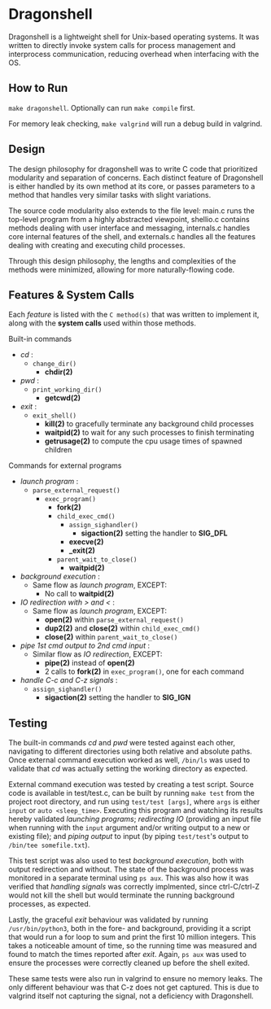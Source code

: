 # Dragonshell

Dragonshell is a lightweight shell for Unix-based operating systems.
It was written to directly invoke system calls for process management and
interprocess communication, reducing overhead when interfacing with the OS.


## How to Run

`make dragonshell`. Optionally can run `make compile` first.

For memory leak checking, `make valgrind` will run a debug build in valgrind.


## Design

The design philosophy for dragonshell was to write C code that prioritized
modularity and separation of concerns. Each distinct feature of Dragonshell
is either handled by its own method at its core, or passes parameters to a
method that handles very similar tasks with slight variations.

The source code modularity also extends to the file level: main.c runs the
top-level program from a highly abstracted viewpoint, shellio.c contains
methods dealing with user interface and messaging, internals.c handles core
internal features of the shell, and externals.c handles all the features
dealing with creating and executing child processes.

Through this design philosophy, the lengths and complexities of the methods
were minimized, allowing for more naturally-flowing code.


## Features & System Calls

Each *feature* is listed with the `C method(s)` that was written to
implement it, along with the **system calls** used within those methods.

Built-in commands
* *cd* :
    * `change_dir()`
        * **chdir(2)**
* *pwd* :
    * `print_working_dir()`
        * **getcwd(2)**
* *exit* :
    * `exit_shell()`
        * **kill(2)** to gracefully terminate any background child processes
        * **waitpid(2)** to wait for any such processes to finish terminating
        * **getrusage(2)** to compute the cpu usage times of spawned children

Commands for external programs
* *launch program* :
    * `parse_external_request()`
        * `exec_program()`
            * **fork(2)**
            * `child_exec_cmd()`
                * `assign_sighandler()`
                    * **sigaction(2)** setting the handler to **SIG_DFL**
                * **execve(2)**
                * **_exit(2)**
            * `parent_wait_to_close()`
                * **waitpid(2)**
* *background execution* :
    * Same flow as *launch program*, EXCEPT:
        * No call to **waitpid(2)**
* *IO redirection with > and <* :
    * Same flow as *launch program*, EXCEPT:
        * **open(2)** within `parse_external_request()`
        * **dup2(2)** and **close(2)** within `child_exec_cmd()`
        * **close(2)** within `parent_wait_to_close()`
* *pipe 1st cmd output to 2nd cmd input* :
    * Similar flow as *IO redirection*, EXCEPT:
        * **pipe(2)** instead of **open(2)**
        * 2 calls to **fork(2)** in `exec_program()`, one for each command
* *handle C-c and C-z signals* :
    * `assign_sighandler()`
        * **sigaction(2)** setting the handler to **SIG_IGN**


## Testing

The built-in commands *cd* and *pwd* were tested against each other, navigating
to different directories using both relative and absolute paths. Once external
command execution worked as well, `/bin/ls` was used to validate that *cd*
was actually setting the working directory as expected.

External command execution was tested by creating a test script. Source code
is available in test/test.c, can be built by running `make test` from the
project root directory, and run using `test/test [args]`, where `args` is
either `input` or `auto <sleep_time>`. Executing this program and watching
its results hereby validated *launching programs*; *redirecting IO*
(providing an input file when running with the `input` argument and/or
writing output to a new or existing file); and *piping output* to input (by
piping `test/test`'s output to `/bin/tee somefile.txt`).

This test script was also used to test *background execution*, both with output
redirection and without. The state of the background process was monitored
in a separate terminal using `ps aux`. This was also how it was verified that
*handling signals* was correctly implmented, since ctrl-C/ctrl-Z would not kill
the shell but would terminate the running background processes, as expected.

Lastly, the graceful *exit* behaviour was validated by running
`/usr/bin/python3`, both in the fore- and background, providing it a script
that would run a for loop to sum and print the first 10 million integers.
This takes a noticeable amount of time, so the running time was measured and
found to match the times reported after *exit*. Again, `ps aux` was used to
ensure the processes were correctly cleaned up before the shell exited.

These same tests were also run in valgrind to ensure no memory leaks. The only
different behaviour was that C-z does not get captured. This is due to valgrind
itself not capturing the signal, not a deficiency with Dragonshell.
